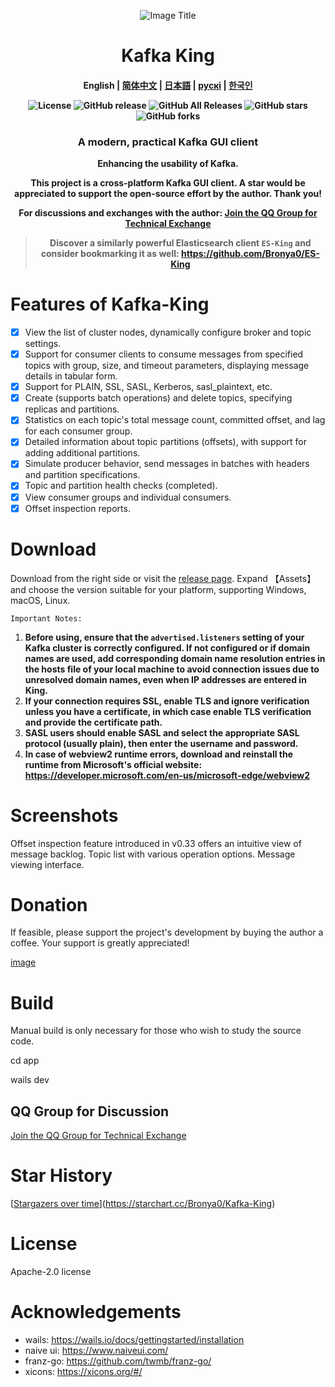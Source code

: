 <p align="center">
  <img src="docs/snap/icon.ico" alt="Image Title">
</p>
<h1 align="center">Kafka King </h1>

<h4 align="center">
English | <a href="docs/readme/readme-zh.md">简体中文</a> | <a href="docs/readme/readme-ja.md">日本語</a> |  <a href="docs/readme/readme-ru.md">рускі</a> | <a href="docs/readme/readme-ko.md">한국인</a>  

<div align="center">

![License](https://img.shields.io/github/license/Bronya0/Kafka-King)
![GitHub release](https://img.shields.io/github/release/Bronya0/Kafka-King)
![GitHub All Releases](https://img.shields.io/github/downloads/Bronya0/Kafka-King/total)
![GitHub stars](https://img.shields.io/github/stars/Bronya0/Kafka-King)
![GitHub forks](https://img.shields.io/github/forks/Bronya0/Kafka-King)

<h3 align="center">A modern, practical Kafka GUI client </h3>

</div>

Enhancing the usability of Kafka.

This project is a cross-platform Kafka GUI client. A star would be appreciated to support the open-source effort by the author. Thank you!

For discussions and exchanges with the author: [Join the QQ Group for Technical Exchange](https://qm.qq.com/cgi-bin/qm/qr?k=pDqlVFyLMYEEw8DPJlRSBN27lF8qHV2v&jump_from=webapi&authKey=Wle/K0ARM1YQWlpn6vvfiZuMedy2tT9BI73mUvXVvCuktvi0fNfmNR19Jhyrf2Nz)

> Discover a similarly powerful Elasticsearch client `ES-King` and consider bookmarking it as well: https://github.com/Bronya0/ES-King


# Features of Kafka-King
- [x] View the list of cluster nodes, dynamically configure broker and topic settings.
- [x] Support for consumer clients to consume messages from specified topics with group, size, and timeout parameters, displaying message details in tabular form.
- [x] Support for PLAIN, SSL, SASL, Kerberos, sasl_plaintext, etc.
- [x] Create (supports batch operations) and delete topics, specifying replicas and partitions.
- [x] Statistics on each topic's total message count, committed offset, and lag for each consumer group.
- [x] Detailed information about topic partitions (offsets), with support for adding additional partitions.
- [x] Simulate producer behavior, send messages in batches with headers and partition specifications.
- [x] Topic and partition health checks (completed).
- [x] View consumer groups and individual consumers.
- [x] Offset inspection reports.

# Download
Download from the right side or visit the [release page](https://github.com/Bronya0/Kafka-King/releases). Expand 【Assets】and choose the version suitable for your platform, supporting Windows, macOS, Linux.

`Important Notes:`

1. **Before using, ensure that the `advertised.listeners` setting of your Kafka cluster is correctly configured. If not configured or if domain names are used, add corresponding domain name resolution entries in the hosts file of your local machine to avoid connection issues due to unresolved domain names, even when IP addresses are entered in King.**
2. **If your connection requires SSL, enable TLS and ignore verification unless you have a certificate, in which case enable TLS verification and provide the certificate path.**
3. **SASL users should enable SASL and select the appropriate SASL protocol (usually plain), then enter the username and password.**
4. **In case of webview2 runtime errors, download and reinstall the runtime from Microsoft's official website: https://developer.microsoft.com/en-us/microsoft-edge/webview2**

# Screenshots
Offset inspection feature introduced in v0.33 offers an intuitive view of message backlog.
[](docs/snap/img_5.png)
Topic list with various operation options.
[](docs/snap/img.png)
Message viewing interface.
[](docs/snap/img_3.png)


# Donation
If feasible, please support the project's development by buying the author a coffee. Your support is greatly appreciated!

[image](https://github.com/user-attachments/assets/da6d46da-4e24-41e3-843d-495c6cd32065)

# Build
Manual build is only necessary for those who wish to study the source code.

cd app

wails dev

## QQ Group for Discussion
[Join the QQ Group for Technical Exchange](https://qm.qq.com/cgi-bin/qm/qr?k=pDqlVFyLMYEEw8DPJlRSBN27lF8qHV2v&jump_from=webapi&authKey=Wle/K0ARM1YQWlpn6vvfiZuMedy2tT9BI73mUvXVvCuktvi0fNfmNR19Jhyrf2Nz)

[](assets/qq.jpg)


# Star History
[[Stargazers over time](https://starchart.cc/Bronya0/Kafka-King.svg)](https://starchart.cc/Bronya0/Kafka-King)


# License
Apache-2.0 license

# Acknowledgements
- wails: https://wails.io/docs/gettingstarted/installation
- naive ui: https://www.naiveui.com/
- franz-go: https://github.com/twmb/franz-go/
- xicons: https://xicons.org/#/